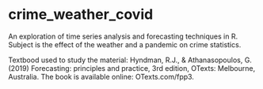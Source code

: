 # crime_weather_covid
An exploration of time series analysis and forecasting techniques in R. Subject is the effect of the weather and a pandemic on crime statistics.

Textbood used to study the material: 
Hyndman, R.J., & Athanasopoulos, G. (2019) Forecasting: principles and practice, 3rd edition, OTexts: Melbourne, Australia.
The book is available online: OTexts.com/fpp3.
